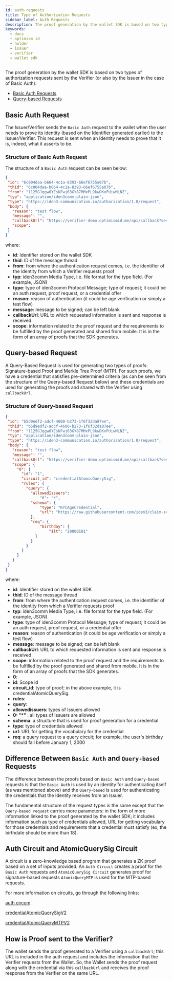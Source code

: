 ```yaml
---
id: auth-requests
title: Type of Authorization Requests
sidebar_label: Auth Requests
description: The proof generation by the wallet SDK is based on two types of authorization requests sent by the Verifier.
keywords:
  - docs
  - optimism id
  - holder
  - issuer
  - verifier
  - wallet sdk
---
```


The proof generation by the wallet SDK is based on two types of authorization requests sent by the Verifier (or also by the Issuer in the case of Basic Auth):

- [Basic Auth Requests](/docs/verifier/verification-library/request-api-guide.md#basic-auth-request)
- [Query-based Requests](/docs/verifier/verification-library/request-api-guide.md#query-based-request)

## Basic Auth Request

The Issuer/Verifier sends the `Basic Auth` request to the wallet when the user needs to prove its identity (based on the Identifier generated earlier) to the Issuer/Verifier. This request is sent when an Identity needs to prove that it is, indeed, what it asserts to be.

### Structure of Basic Auth Request

The structure of a `Basic Auth` request can be seen below:

```json
{
 "id": "6c004daa-b664-4c1a-8393-66ef6755a07b",
 "thid": "6c004daa-b664-4c1a-8393-66ef6755a07b",
 "from": "1125GJqgw6YEsKFwj63GY87MMxPL9kwDKxPUiwMLNZ",
 "typ": "application/iden3comm-plain-json",
 "type": "https://iden3-communication.io/authorization/1.0/request",
 "body": {
   "reason": "test flow",
   "message": "",
   "callbackUrl": "https://verifier-demo.optimismid.me/api/callback?sessionId=95209",
   "scope":
 }
}
```

where:

- **id**: Identifier stored on the wallet SDK
- **thid**: ID of the message thread
- **from**: from where the authentication request comes, i.e. the identifier of the identity from which a Verifier requests proof
- **typ**: iden3comm Media Type, i.e. file format for the type field. (For example, JSON)
- **type**: type of iden3comm Protocol Message; type of request; it could be an auth request, proof request, or a credential offer
- **reason**: reason of authentication (it could be age verification or simply a test flow)
- **message**: message to be signed; can be left blank
- **callbackUrl**: URL to which requested information is sent and response is received
- **scope**: information related to the proof request and the requirements to be fulfilled by the proof generated and shared from mobile. It is in the form of an array of proofs that the SDK generates.

## Query-based Request

A Query-Based Request is used for generating two types of proofs: Signature-based Proof and Merkle Tree Proof (MTP). For such proofs, we have a credential that satisfies pre-determined criteria (as can be seen from the structure of the Query-based Request below) and these credentials are used for generating the proofs and shared with the Verifier using `callbackUrl`.

### Structure of Query-based Request

```json
{
 "id": "b5d9edf2-adcf-4600-b273-1f6f32da87ee",
 "thid": "b5d9edf2-adcf-4600-b273-1f6f32da87ee",
 "from": "1125GJqgw6YEsKFwj63GY87MMxPL9kwDKxPUiwMLNZ",
 "typ": "application/iden3comm-plain-json",
 "type": "https://iden3-communication.io/authorization/1.0/request",
 "body": {
   "reason": "test flow",
   "message": "",
   "callbackUrl": "https://verifier-demo.optimismid.me/api/callback?sessionId=932469",
   "scope": {
     "0": {
       "id": "1",
       "circuit_id": "credentialAtomicQuerySig",
       "rules": {
         "query": {
           "allowedIssuers":
               "0": "*",
           "schema": {
               "type": "KYCAgeCredential",
               "url": "https://raw.githubusercontent.com/iden3/claim-schema-vocab/main/schemas/json-ld/kyc-v2.json-ld"
           },
           "req": {
               "birthday": {
                   "$lt": "20000101"
             }
           }
         }
       }
     }
   }
 }
}
```

where:

- **id**: Identifier stored on the wallet SDK
- **thid**: ID of the message thread
- **from**: from where the authentication request comes, i.e. the identifier of the identity from which a Verifier requests proof
- **typ**: iden3comm Media Type, i.e. file format for the type field. (For example, JSON)
- **type**: type of iden3comm Protocol Message; type of request; it could be an auth request, proof request, or a credential offer
- **reason**: reason of authentication (it could be age verification or simply a test flow)
- **message**: message to be signed; can be left blank
- **callbackUrl**: URL to which requested information is sent and response is received
- **scope**: information related to the proof request and the requirements to be fulfilled by the proof generated and shared from mobile. It is in the form of an array of proofs that the SDK generates.
- **0**:
- **id**: Scope id
- **circuit_id**: type of proof; in the above example, it is credentialAtomicQuerySig.
- **rules**:
- **query**:
- **allowedissuers**: types of Issuers allowed
- **0: "\*"** : all types of Issuers are allowed
- **schema**: a structure that is used for proof generation for a credential
- **type**: type of credentials allowed
- **url**: URL for getting the vocabulary for the credential
- **req**: a query request to a query circuit; for example, the user's birthday should fall before January 1, 2000

## Difference Between `Basic Auth` and `Query-based` Requests

The difference between the proofs based on `Basic Auth` and `Query-based` requests is that the `Basic Auth` is used by an identity for authenticating itself (as was mentioned above) and the `Query-based` is used for authenticating the credentials that the Identity receives from an Issuer.

The fundamental structure of the request types is the same except that the `Query-based request` carries more parameters: in the form of more information linked to the proof generated by the wallet SDK; it includes information such as type of credentials allowed, URL for getting vocabulary for those credentials and requirements that a credential must satisfy (ex, the birthdate should be more than 18).

## Auth Circuit and AtomicQuerySig Circuit

A circuit is a zero-knowledge based program that generates a ZK proof based on a set of inputs provided. An `Auth Circuit` creates a proof for the `Basic Auth` requests and `AtomicQuerySig Circuit` generates proof for signature-based requests `AtomicQueryMTP` is used for the MTP-based requests.

For more information on circuits, go through the following links:

[auth circom](https://github.com/iden3/circuits/blob/master/circuits/auth.circom)

[credentialAtomicQuerySigV2](https://github.com/iden3/circuits/blob/master/circuits/credentialAtomicQuerySigV2.circom)

[credentialAtomicQueryMTPV2](https://github.com/iden3/circuits/blob/master/circuits/credentialAtomicQueryMTPV2.circom)

## How is Proof sent to the Verifier?

The wallet sends the proof generated to a Verifier using a `callbackUrl`; this URL is included in the auth request and includes the information that the Verifier requests from the Wallet. So, the Wallet sends the proof request along with the credential via this `callbackUrl` and receives the proof response from the Verifier on the same URL.
